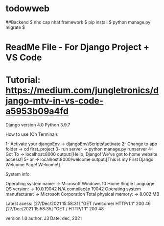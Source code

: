 # todowweb
##Backend
$ nho cap nhat framework
$ pip install 
$ python manage.py migrate
$
# ReadMe File - For Django Project + VS Code
# Tutorial: https://medium.com/jungletronics/django-mtv-in-vs-code-a5953b09a4fd

Django version 4.0
Python 3.9.7


How to use (On Terminal):

1- Activate your djangoEnv  -> djangoEnv\Scripts\activate
2- Change to app folder     -> cd first_project
3- run server               -> python manage.py runserver
4- Got To                   -> localhost:8000         output:[Hello, Django! We've got to home website access!]
5- or                       -> localhost:8000/welcome output:[This is my First Django Welcome Page! Welcome!]



System info:

Operating system name:             ->  Microsoft Windows 10 Home Single Language
OS version:                        ->  10.0.19042 N/A compilação 19042
Operating system manufacturer:     ->  Microsoft Corporation
Total physical memory:             ->  8.002 MB

Latest acess:
[27/Dec/2021 15:58:31] "GET /welcome/ HTTP/1.1" 200 46
[27/Dec/2021 15:58:35] "GET / HTTP/1.1" 200 48

version 1.0
author: J3
Date: dec, 2021
